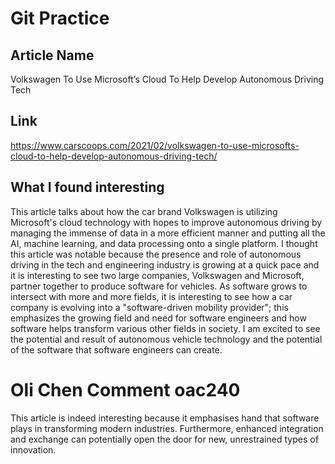 # Git Practice


## Article Name
Volkswagen To Use Microsoft’s Cloud To Help Develop Autonomous Driving Tech


## Link
https://www.carscoops.com/2021/02/volkswagen-to-use-microsofts-cloud-to-help-develop-autonomous-driving-tech/

## What I found interesting

This article talks about how the car brand Volkswagen is utilizing Microsoft's cloud technology with hopes to improve autonomous driving by managing the immense of data in a more efficient manner and putting all the AI, machine learning, and data processing onto a single platform. I thought this article was notable because the presence and role of autonomous driving in the tech and engineering industry is growing at a quick pace and it is interesting to see two large companies, Volkswagen and Microsoft, partner together to produce software for vehicles. As software grows to intersect with more and more fields, it is interesting to see how a car company is evolving into a "software-driven mobility provider"; this emphasizes the growing field and need for software engineers and how software helps transform various other fields in society. I am excited to see the potential and result of autonomous vehicle technology and the potential of the software that software engineers can create. 


# Oli Chen Comment oac240

This article is indeed interesting because it emphasises hand that software plays in transforming modern industries. Furthermore, enhanced integration and exchange can potentially open the door for new, unrestrained types of innovation. 

